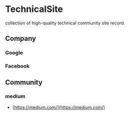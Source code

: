 # TechnicalSite

collection of high-quality technical community site record.

## Company

### Google 

### Facebook 





## Community

### medium

- [https://medium.com/](https://medium.com/)